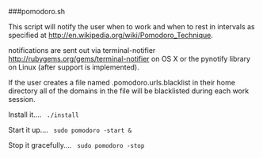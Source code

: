 ###pomodoro.sh


This script will notify the user when to work and when to rest in intervals as specified at http://en.wikipedia.org/wiki/Pomodoro_Technique.

notifications are sent out via terminal-notifier http://rubygems.org/gems/terminal-notifier on OS X or the pynotify library on Linux (after support is implemented).

If the user creates a file named .pomodoro.urls.blacklist in their home directory all of the domains in the file will be blacklisted during each work session.

Install it....
<code>
./install
</code>


Start it up....
<code>
sudo pomodoro -start &
</code>

Stop it gracefully....
<code>
sudo pomodoro -stop
</code>
